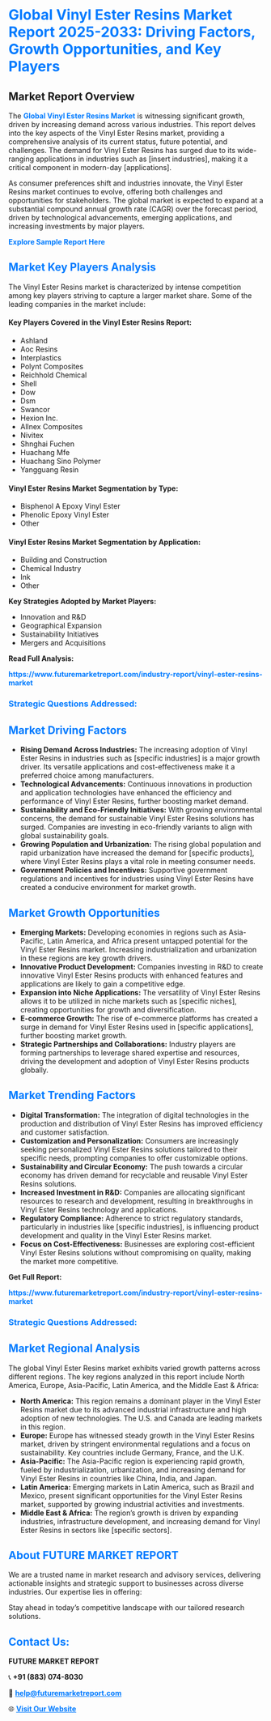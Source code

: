 <h1 style="color: #007BFF;">Global Vinyl Ester Resins Market Report 2025-2033: Driving Factors, Growth Opportunities, and Key Players</h1>

<section id="overview">
<h2>Market Report Overview</h2>
<p>The <a href="https://www.futuremarketreport.com/industry-report/vinyl-ester-resins-market" style="color: #007BFF; text-decoration: none;"><strong>Global Vinyl Ester Resins Market</strong></a> is witnessing significant growth, driven by increasing demand across various industries. This report delves into the key aspects of the Vinyl Ester Resins market, providing a comprehensive analysis of its current status, future potential, and challenges. The demand for Vinyl Ester Resins has surged due to its wide-ranging applications in industries such as [insert industries], making it a critical component in modern-day [applications].</p>
<p>As consumer preferences shift and industries innovate, the Vinyl Ester Resins market continues to evolve, offering both challenges and opportunities for stakeholders. The global market is expected to expand at a substantial compound annual growth rate (CAGR) over the forecast period, driven by technological advancements, emerging applications, and increasing investments by major players.</p>
</section>

<section id="overview">
<p><a href="https://www.futuremarketreport.com/request-sample/reportId=29880" style="color: #007BFF; text-decoration: none;"><strong>Explore Sample Report Here</strong></a></p>
</section>

<section id="key-players">
<h2 style="color: #007BFF;">Market Key Players Analysis</h2>
<p>The Vinyl Ester Resins market is characterized by intense competition among key players striving to capture a larger market share. Some of the leading companies in the market include:</p>
<h4>Key Players Covered in the Vinyl Ester Resins Report:</h4>
<ul><li>Ashland</li><li>Aoc Resins</li><li>Interplastics</li><li>Polynt Composites</li><li>Reichhold Chemical</li><li>Shell</li><li>Dow</li><li>Dsm</li><li>Swancor</li><li>Hexion Inc.</li><li>Allnex Composites</li><li>Nivitex</li><li>Shnghai Fuchen</li><li>Huachang Mfe</li><li>Huachang Sino Polymer</li><li>Yangguang Resin</li></ul>
<h4>Vinyl Ester Resins Market Segmentation by Type:</h4>
<ul><li>Bisphenol A Epoxy Vinyl Ester</li><li>Phenolic Epoxy Vinyl Ester</li><li>Other</li></ul>

<h4>Vinyl Ester Resins Market Segmentation by Application:</h4>
<ul><li>Building and Construction</li><li>Chemical Industry</li><li>Ink</li><li>Other</li></ul>
<p><strong>Key Strategies Adopted by Market Players:</strong></p>
<ul>
<li>Innovation and R&D</li>
<li>Geographical Expansion</li>
<li>Sustainability Initiatives</li>
<li>Mergers and Acquisitions</li>
</ul>
</section>

<section>
<p><strong>Read Full Analysis: </strong></p><a href="https://www.futuremarketreport.com/industry-report/vinyl-ester-resins-market" style="color: #007BFF; text-decoration: none;"><strong>https://www.futuremarketreport.com/industry-report/vinyl-ester-resins-market</strong></a>
<h3 style="color: #007BFF;">Strategic Questions Addressed:</h3>
</section>

<section id="driving-factors">
<h2 style="color: #007BFF;">Market Driving Factors</h2>
<ul>
<li><strong>Rising Demand Across Industries:</strong> The increasing adoption of Vinyl Ester Resins in industries such as [specific industries] is a major growth driver. Its versatile applications and cost-effectiveness make it a preferred choice among manufacturers.</li>
<li><strong>Technological Advancements:</strong> Continuous innovations in production and application technologies have enhanced the efficiency and performance of Vinyl Ester Resins, further boosting market demand.</li>
<li><strong>Sustainability and Eco-Friendly Initiatives:</strong> With growing environmental concerns, the demand for sustainable Vinyl Ester Resins solutions has surged. Companies are investing in eco-friendly variants to align with global sustainability goals.</li>
<li><strong>Growing Population and Urbanization:</strong> The rising global population and rapid urbanization have increased the demand for [specific products], where Vinyl Ester Resins plays a vital role in meeting consumer needs.</li>
<li><strong>Government Policies and Incentives:</strong> Supportive government regulations and incentives for industries using Vinyl Ester Resins have created a conducive environment for market growth.</li>
</ul>
</section>

<section id="growth-opportunities">
<h2 style="color: #007BFF;">Market Growth Opportunities</h2>
<ul>
<li><strong>Emerging Markets:</strong> Developing economies in regions such as Asia-Pacific, Latin America, and Africa present untapped potential for the Vinyl Ester Resins market. Increasing industrialization and urbanization in these regions are key growth drivers.</li>
<li><strong>Innovative Product Development:</strong> Companies investing in R&D to create innovative Vinyl Ester Resins products with enhanced features and applications are likely to gain a competitive edge.</li>
<li><strong>Expansion into Niche Applications:</strong> The versatility of Vinyl Ester Resins allows it to be utilized in niche markets such as [specific niches], creating opportunities for growth and diversification.</li>
<li><strong>E-commerce Growth:</strong> The rise of e-commerce platforms has created a surge in demand for Vinyl Ester Resins used in [specific applications], further boosting market growth.</li>
<li><strong>Strategic Partnerships and Collaborations:</strong> Industry players are forming partnerships to leverage shared expertise and resources, driving the development and adoption of Vinyl Ester Resins products globally.</li>
</ul>
</section>

<section id="trending-factors">
<h2 style="color: #007BFF;">Market Trending Factors</h2>
<ul>
<li><strong>Digital Transformation:</strong> The integration of digital technologies in the production and distribution of Vinyl Ester Resins has improved efficiency and customer satisfaction.</li>
<li><strong>Customization and Personalization:</strong> Consumers are increasingly seeking personalized Vinyl Ester Resins solutions tailored to their specific needs, prompting companies to offer customizable options.</li>
<li><strong>Sustainability and Circular Economy:</strong> The push towards a circular economy has driven demand for recyclable and reusable Vinyl Ester Resins solutions.</li>
<li><strong>Increased Investment in R&D:</strong> Companies are allocating significant resources to research and development, resulting in breakthroughs in Vinyl Ester Resins technology and applications.</li>
<li><strong>Regulatory Compliance:</strong> Adherence to strict regulatory standards, particularly in industries like [specific industries], is influencing product development and quality in the Vinyl Ester Resins market.</li>
<li><strong>Focus on Cost-Effectiveness:</strong> Businesses are exploring cost-efficient Vinyl Ester Resins solutions without compromising on quality, making the market more competitive.</li>
</ul>
</section>

<section>
<p><strong>Get Full Report: </strong></p><a href="https://www.futuremarketreport.com/industry-report/vinyl-ester-resins-market" style="color: #007BFF; text-decoration: none;"><strong>https://www.futuremarketreport.com/industry-report/vinyl-ester-resins-market</strong></a>
<h3 style="color: #007BFF;">Strategic Questions Addressed:</h3>
</section>


<section id="regional-analysis">
<h2 style="color: #007BFF;">Market Regional Analysis</h2>
<p>The global Vinyl Ester Resins market exhibits varied growth patterns across different regions. The key regions analyzed in this report include North America, Europe, Asia-Pacific, Latin America, and the Middle East & Africa:</p>
<ul>
<li><strong>North America:</strong> This region remains a dominant player in the Vinyl Ester Resins market due to its advanced industrial infrastructure and high adoption of new technologies. The U.S. and Canada are leading markets in this region.</li>
<li><strong>Europe:</strong> Europe has witnessed steady growth in the Vinyl Ester Resins market, driven by stringent environmental regulations and a focus on sustainability. Key countries include Germany, France, and the U.K.</li>
<li><strong>Asia-Pacific:</strong> The Asia-Pacific region is experiencing rapid growth, fueled by industrialization, urbanization, and increasing demand for Vinyl Ester Resins in countries like China, India, and Japan.</li>
<li><strong>Latin America:</strong> Emerging markets in Latin America, such as Brazil and Mexico, present significant opportunities for the Vinyl Ester Resins market, supported by growing industrial activities and investments.</li>
<li><strong>Middle East & Africa:</strong> The region’s growth is driven by expanding industries, infrastructure development, and increasing demand for Vinyl Ester Resins in sectors like [specific sectors].</li>
</ul>
</section>

<footer>
<h2 style="color: #007BFF;">About FUTURE MARKET REPORT</h2>
<p>We are a trusted name in market research and advisory services, delivering actionable insights and strategic support to businesses across diverse industries. Our expertise lies in offering:</p>

<p>Stay ahead in today’s competitive landscape with our tailored research solutions.</p>

<h2 style="color: #007BFF;">Contact Us:</h2>
<p><strong>FUTURE MARKET REPORT</strong></p>
<p>📞 <strong>+91 (883) 074-8030</strong></p>
<p>📧 <strong><a href="mailto:help@futuremarketreport.com" style="color: #007BFF;">help@futuremarketreport.com</a></strong></p>
<p>🌐 <strong><a href="https://www.futuremarketreport.com/" style="color: #007BFF;">Visit Our Website</a></strong></p>
</footer>